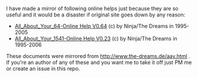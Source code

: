 I have made a mirror of following online helps just because they are so useful and it would be a disaster if original site goes down by any reason:
* [All_About_Your_64-Online Help V0.64](https://c64lib.github.io/cbmdoc/AAY64/INDEX.HTM) (c) by Ninja/The Dreams in 1995-2005 
* [All_About_Your_1541-Online Help V0.23](https://c64lib.github.io/cbmdoc/AAY1541/INDEX.HTM) (c) by Ninja/The Dreams in 1995-2006

These documents were mirrored from http://www.the-dreams.de/aay.html . If you're an author of any of these and you want me to take it off just PM me or create an issue in this repo.
